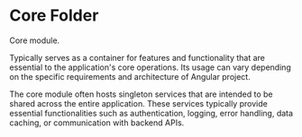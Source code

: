 # Core Folder


Core module.
 
Typically serves as a container for features and functionality that are essential to the application's core operations. Its usage can vary depending on the specific requirements and architecture of Angular project.

The core module often hosts singleton services that are intended to be shared across the entire application. These services typically provide essential functionalities such as authentication, logging, error handling, data caching, or communication with backend APIs.
